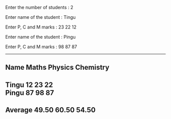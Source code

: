 Enter the number of students : 2 

Enter name of the student : Tingu 

Enter P, C and M marks : 23 22 12   

Enter name of the student : Pingu 

Enter P, C and M marks : 98 87 87 

--------------------------------------------------------------
Name         Maths      Physics     Chemistry        
-------------------------------------------------------------- 
Tingu        12         23          22          
Pingu        87         98          87          
-------------------------------------------------------------- 
Average      49.50      60.50       54.50     
-------------------------------------------------------------- 
